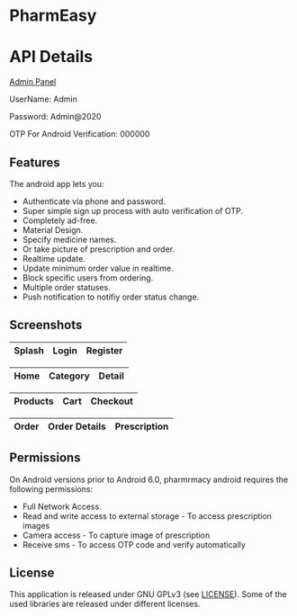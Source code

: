# PharmEasy


# API Details

[Admin Panel](https://drugstore.frontendsourcecode.com/)

UserName: Admin

Password: Admin@2020

OTP For Android Verification: 000000

## Features
The android app lets you:
- Authenticate via phone and password.
- Super simple sign up process with auto verification of OTP.
- Completely ad-free.
- Material Design.
- Specify medicine names.
- Or take picture of prescription and order.
- Realtime update.
- Update minimum order value in realtime.
- Block specific users from ordering.
- Multiple order statuses.
- Push notification to notifiy order status change.



## Screenshots

| Splash | Login | Register |
| ------ | ---- | ------ |


| Home | Category | Detail |
| ------ | ---- | ------ |


| Products | Cart | Checkout |
| ------ | ---- | ------ |


| Order | Order Details | Prescription |
| ------ | ---- | ------ |



## Permissions

On Android versions prior to Android 6.0, pharmrmacy android requires the following permissions:
- Full Network Access.
- Read and write access to external storage - To access prescription images
- Camera access - To capture image of prescription
- Receive sms - To access OTP code and verify automatically


## License

This application is released under GNU GPLv3 (see [LICENSE](LICENSE)).
Some of the used libraries are released under different licenses.
